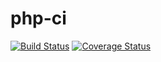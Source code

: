 # php-ci

[![Build Status](https://travis-ci.org/matheuspiment/php-ci.svg?branch=master)](https://travis-ci.org/matheuspiment/php-ci)
[![Coverage Status](https://coveralls.io/repos/github/matheuspiment/php-ci/badge.svg?branch=master)](https://coveralls.io/github/matheuspiment/php-ci?branch=master)

